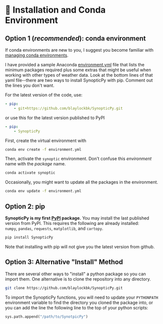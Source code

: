 # 🐍 Installation and Conda Environment

## Option 1 (*recommended*): conda environment
If conda environments are new to you, I suggest you become familiar with [managing conda environments](https://docs.conda.io/projects/conda/en/latest/user-guide/tasks/manage-environments.html).

I have provided a sample Anaconda [environment.yml](https://github.com/blaylockbk/SynopticPy/blob/main/environment.yml) file that lists the minimum packages required plus some extras that might be useful when working with other types of weather data. Look at the bottom lines of that yaml file--there are two ways to install SynopticPy with pip. Comment out the lines you don't want.

For the latest version of the code, use:

```yaml
- pip:
    - git+https://github.com/blaylockbk/SynopticPy.git
```
or use this for the latest version published to PyPI

```yaml
- pip:
    - SynopticPy
```

First, create the virtual environment with 

```bash
conda env create -f environment.yml
```

Then, activate the `synoptic` environment. Don't confuse this _environment_ name with the _package_ name.

```bash
conda activate synoptic
```

Occasionally, you might want to update all the packages in the environment.

```bash
conda env update -f environment.yml
```

## Option 2: pip
**SynopticPy is my first [PyPI](https://pypi.org/project/SynopticPy/) package.** You may install the last published version from PyPI. This requires the following are already installed:  
`numpy`, `pandas`, `requests`, `matplotlib`, and `cartopy`.

```bash
pip install SynopticPy
```

Note that installing with pip will not give you the latest version from github.

## Option 3: Alternative "Install" Method
There are several other ways to "install" a python package so you can import them. One alternative is to clone the repository into any directory.

```bash
git clone https://github.com/blaylockbk/SynopticPy.git
```
To import the SynopticPy functions, you will need to update your `PYTHONPATH` environment variable to find the directory you cloned the package into, or you can add the line the following line to the top of your python scripts:
```python 
sys.path.append("/path/to/SynotpicPy")
```
